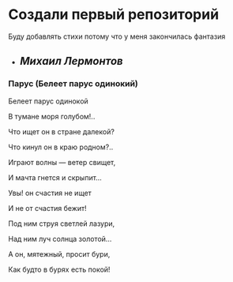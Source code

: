 # Создали первый репозиторий

Буду добавлять стихи потому что у меня закончилась фантазия

* ## _Михаил Лермонтов_

### Парус (Белеет парус одинокий)

Белеет парус одинокой

В тумане моря голубом!..

Что ищет он в стране далекой?

Что кинул он в краю родном?..

Играют волны — ветер свищет,

И мачта гнется и скрыпит…

Увы! он счастия не ищет

И не от счастия бежит!

Под ним струя светлей лазури,

Над ним луч солнца золотой…

А он, мятежный, просит бури,

Как будто в бурях есть покой!

